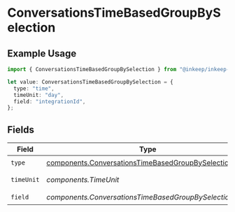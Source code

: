 # ConversationsTimeBasedGroupBySelection

## Example Usage

```typescript
import { ConversationsTimeBasedGroupBySelection } from "@inkeep/inkeep-analytics/models/components";

let value: ConversationsTimeBasedGroupBySelection = {
  type: "time",
  timeUnit: "day",
  field: "integrationId",
};
```

## Fields

| Field                                                                                                                          | Type                                                                                                                           | Required                                                                                                                       | Description                                                                                                                    |
| ------------------------------------------------------------------------------------------------------------------------------ | ------------------------------------------------------------------------------------------------------------------------------ | ------------------------------------------------------------------------------------------------------------------------------ | ------------------------------------------------------------------------------------------------------------------------------ |
| `type`                                                                                                                         | [components.ConversationsTimeBasedGroupBySelectionType](../../models/components/conversationstimebasedgroupbyselectiontype.md) | :heavy_check_mark:                                                                                                             | N/A                                                                                                                            |
| `timeUnit`                                                                                                                     | *components.TimeUnit*                                                                                                          | :heavy_check_mark:                                                                                                             | Available Time Units                                                                                                           |
| `field`                                                                                                                        | *components.ConversationsTimeBasedGroupBySelectionField*                                                                       | :heavy_check_mark:                                                                                                             | N/A                                                                                                                            |
